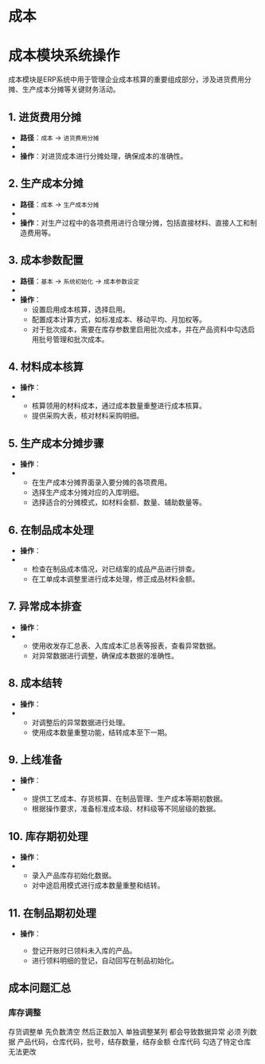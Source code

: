 # 成本
 
 # 成本模块系统操作

成本模块是ERP系统中用于管理企业成本核算的重要组成部分，涉及进货费用分摊、生产成本分摊等关键财务活动。

## 1. 进货费用分摊

- **路径**：`成本` -> `进货费用分摊`
- 
- **操作**：对进货成本进行分摊处理，确保成本的准确性。

## 2. 生产成本分摊

- **路径**：`成本` -> `生产成本分摊`
- 
- **操作**：对生产过程中的各项费用进行合理分摊，包括直接材料、直接人工和制造费用等。

## 3. 成本参数配置

- **路径**：`基本` -> `系统初始化` -> `成本参数设定`
- 
- **操作**：
  - 设置启用成本核算，选择启用。
  - 配置成本计算方式，如标准成本、移动平均、月加权等。
  - 对于批次成本，需要在库存参数里启用批次成本，并在产品资料中勾选启用批号管理和批次成本。

## 4. 材料成本核算

- **操作**：
- 
  - 核算领用的材料成本，通过成本数量重整进行成本核算。
  - 提供采购大表，核对材料采购明细。

## 5. 生产成本分摊步骤

- **操作**：
- 
  - 在生产成本分摊界面录入要分摊的各项费用。
  - 选择生产成本分摊对应的入库明细。
  - 选择适合的分摊模式，如材料金额、数量、辅助数量等。

## 6. 在制品成本处理

- **操作**：
- 
  - 检查在制品成本情况，对已结案的成品产品进行排查。
  - 在工单成本调整里进行成本处理，修正成品材料金额。

## 7. 异常成本排查

- **操作**：
- 
  - 使用收发存汇总表、入库成本汇总表等报表，查看异常数据。
  - 对异常数据进行调整，确保成本数据的准确性。

## 8. 成本结转

- **操作**：
- 
  - 对调整后的异常数据进行处理。
  - 使用成本数量重整功能，结转成本至下一期。

## 9. 上线准备

- **操作**：
- 
  - 提供工艺成本、存货核算、在制品管理、生产成本等期初数据。
  - 根据操作要求，准备标准成本级、材料级等不同层级的数据。

## 10. 库存期初处理

- **操作**：
- 
  - 录入产品库存初始化数据。
  - 对中途启用模式进行成本数量重整和结转。

## 11. 在制品期初处理

- **操作**：

  - 登记开账时已领料未入库的产品。
  - 进行领料明细的登记，自动回写在制品初始化。





## 成本问题汇总

### 库存调整

存货调整单 先负数清空 然后正数加入   单独调整某列 都会导致数据异常
必须 列数据 产品代码，仓库代码，批号，结存数量，结存金额
仓库代码 勾选了特定仓库  无法更改
